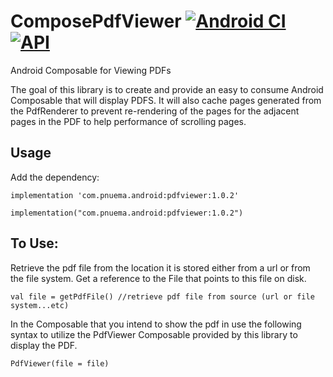 # ComposePdfViewer [![Android CI](https://github.com/barnhill/ComposePdfViewer/actions/workflows/android.yml/badge.svg)](https://github.com/barnhill/ComposePdfViewer/actions/workflows/android.yml) [![API](https://img.shields.io/badge/API-19%2B-brightgreen.svg?style=flat)](https://android-arsenal.com/api?level=23)

Android Composable for Viewing PDFs

The goal of this library is to create and provide an easy to consume Android Composable that will display PDFS.  It will also cache pages generated from the PdfRenderer to prevent re-rendering of the pages for the adjacent pages in the PDF to help performance of scrolling pages.


## Usage
Add the dependency:

```Gradle
implementation 'com.pnuema.android:pdfviewer:1.0.2'
```
```Kotlin(KTS)
implementation("com.pnuema.android:pdfviewer:1.0.2")
```

## To Use:

Retrieve the pdf file from the location it is stored either from a url or from the file system.  Get a reference to the File that points to this file on disk.
```
val file = getPdfFile() //retrieve pdf file from source (url or file system...etc)
```

In the Composable that you intend to show the pdf in use the following syntax to utilize the PdfViewer Composable provided by this library to display the PDF.
```
PdfViewer(file = file)
```
